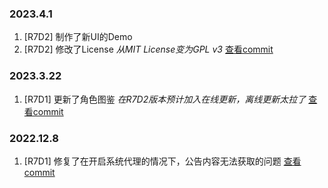 ### 2023.4.1
1. [R7D2] 制作了新UI的Demo
2. [R7D2] 修改了License *从MIT License变为GPL v3* [查看commit](https://github.com/AuroraZiling/sangonomiya/commit/e86c0c4515a403440485386c718a368795bc3588)

### 2023.3.22
1. [R7D1] 更新了角色图鉴 *在R7D2版本预计加入在线更新，离线更新太拉了* [查看commit](https://github.com/AuroraZiling/sangonomiya/commit/45565cfc63669ae10769b5dd82b2409e2235d214)

### 2022.12.8

1. [R7D1] 修复了在开启系统代理的情况下，公告内容无法获取的问题 [查看commit](https://github.com/AuroraZiling/genshin-pray-export/commit/3268649dccad3c361f3422e3a0c61f2f4cf625ef)
